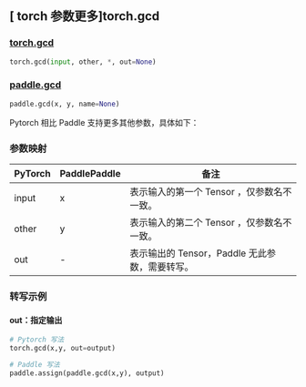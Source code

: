 ## [ torch 参数更多]torch.gcd

### [torch.gcd](https://pytorch.org/docs/stable/generated/torch.gcd.html#torch-gcd)

```python
torch.gcd(input, other, *, out=None)
```

### [paddle.gcd](https://www.paddlepaddle.org.cn/documentation/docs/zh/api/paddle/gcd_cn.html#gcd)

```python
paddle.gcd(x, y, name=None)
```

Pytorch 相比 Paddle 支持更多其他参数，具体如下：

### 参数映射

| PyTorch | PaddlePaddle | 备注                                                |
| ------- | ------------ | --------------------------------------------------- |
| input   | x            | 表示输入的第一个 Tensor ，仅参数名不一致。          |
| other   | y            | 表示输入的第二个 Tensor ，仅参数名不一致。           |
| out     | -            | 表示输出的 Tensor，Paddle 无此参数，需要转写。 |

### 转写示例

#### out：指定输出

```python
# Pytorch 写法
torch.gcd(x,y, out=output)

# Paddle 写法
paddle.assign(paddle.gcd(x,y), output)
```
